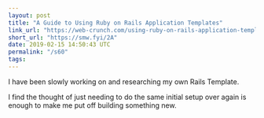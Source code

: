 ```yaml
---
layout: post
title: "A Guide to Using Ruby on Rails Application Templates"
link_url: "https://web-crunch.com/using-ruby-on-rails-application-templates/"
short_url: "https://smw.fyi/2A"
date: 2019-02-15 14:50:43 UTC
permalink: "/s60"
tags:
---
```





I have been slowly working on and researching my own Rails Template. 

I find the thought of just needing to do the same initial setup over again is enough to make me put off building something new. 